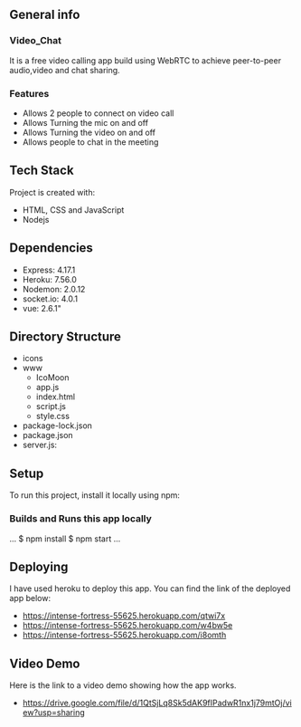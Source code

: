 ## General info

### Video_Chat
It is a free video calling app build using WebRTC to achieve peer-to-peer audio,video and chat sharing.

### Features
* Allows 2 people to connect on video call
* Allows Turning the mic on and off
* Allows Turning the video on and off
* Allows people to chat in the meeting


## Tech Stack
Project is created with:
* HTML, CSS and JavaScript
* Nodejs


## Dependencies
* Express: 4.17.1
* Heroku: 7.56.0
* Nodemon: 2.0.12
* socket.io: 4.0.1
* vue: 2.6.1"


## Directory Structure
* icons
* www
  * IcoMoon
  * app.js
  * index.html
  * script.js 
  * style.css
* package-lock.json
* package.json
* server.js: 


## Setup
To run this project, install it locally using npm:

### Builds and Runs this app locally
...
$ npm install
$ npm start
...

## Deploying 
I have used heroku to deploy this app.
You can find the link of the deployed app below:
* https://intense-fortress-55625.herokuapp.com/qtwi7x
* https://intense-fortress-55625.herokuapp.com/w4bw5e
* https://intense-fortress-55625.herokuapp.com/i8omth


## Video Demo
Here is the link to a video demo showing how the app works.
* https://drive.google.com/file/d/1QtSjLq8Sk5dAK9fIPadwR1nx1j79mtOj/view?usp=sharing
